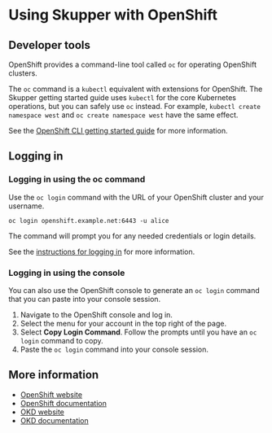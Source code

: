 # Using Skupper with OpenShift

## Developer tools

OpenShift provides a command-line tool called `oc` for operating
OpenShift clusters.

The `oc` command is a `kubectl` equivalent with extensions for
OpenShift.  The Skupper getting started guide uses `kubectl` for the
core Kubernetes operations, but you can safely use `oc` instead.  For
example, `kubectl create namespace west` and `oc create namespace
west` have the same effect.

See the [OpenShift CLI getting started guide][cli] for more
information.

[cli]: https://docs.openshift.com/container-platform/4.7/cli_reference/openshift_cli/getting-started-cli.html

## Logging in

### Logging in using the oc command

Use the `oc login` command with the URL of your OpenShift cluster and
your username.

    oc login openshift.example.net:6443 -u alice

The command will prompt you for any needed credentials or login
details.

See the [instructions for logging in][logging-in] for more
information.

[logging-in]: https://docs.openshift.com/container-platform/4.7/cli_reference/openshift_cli/getting-started-cli.html#cli-logging-in_cli-developer-commands

### Logging in using the console

You can also use the OpenShift console to generate an `oc login`
command that you can paste into your console session.

1. Navigate to the OpenShift console and log in.
1. Select the menu for your account in the top right of the page.
1. Select **Copy Login Command**.  Follow the prompts until you have an
   `oc login` command to copy.
1. Paste the `oc login` command into your console session.

## More information

* [OpenShift website](https://www.openshift.com/)
* [OpenShift documentation](https://docs.openshift.com/)
* [OKD website](https://www.okd.io/)
* [OKD documentation](https://docs.okd.io/)
